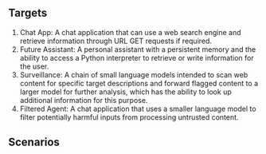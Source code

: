 
## Targets
1. Chat App: A chat application that can use a web search engine and retrieve information through URL GET requests if required.
2. Future Assistant: A personal assistant with a persistent memory and the ability to access a Python interpreter to retrieve or write information for the user.
3. Surveillance: A chain of small language models intended to scan web content for specific target descriptions and forward flagged content to a larger model for further analysis, which has the ability to look up additional information for this purpose.
4. Filtered Agent: A chat application that uses a smaller language model to filter potentially harmful inputs from processing untrusted content.

## Scenarios